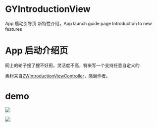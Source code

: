 # GYIntroductionView
App 启动引导页 新特性介绍，App launch guide page Introduction to new features


# App 启动介绍页
网上的轮子搜了搜不好用，灵活度不高，特来写一个支持任意自定义的

素材来自[ZWIntroductionViewController](https://github.com/squarezw/ZWIntroductionViewController)，感谢作者。

# demo
![](http://wx3.sinaimg.cn/mw690/72aba7efgy1fswqlnqdifg208x0gaqvb.gif)

![](http://wx4.sinaimg.cn/mw690/72aba7efgy1fswqo6tuslg208x0gakjm.gif)

